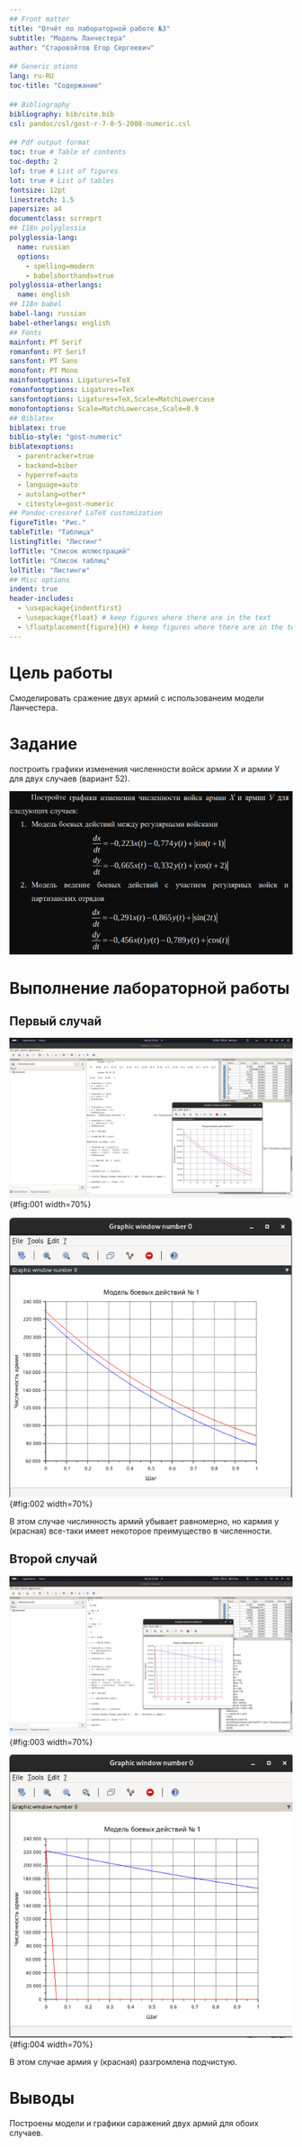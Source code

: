 ```yaml
---
## Front matter
title: "Отчёт по лабораторной работе №3"
subtitle: "Модель Ланчестера"
author: "Старовойтов Егор Сергеевич"

## Generic otions
lang: ru-RU
toc-title: "Содержание"

## Bibliography
bibliography: bib/cite.bib
csl: pandoc/csl/gost-r-7-0-5-2008-numeric.csl

## Pdf output format
toc: true # Table of contents
toc-depth: 2
lof: true # List of figures
lot: true # List of tables
fontsize: 12pt
linestretch: 1.5
papersize: a4
documentclass: scrreprt
## I18n polyglossia
polyglossia-lang:
  name: russian
  options:
	- spelling=modern
	- babelshorthands=true
polyglossia-otherlangs:
  name: english
## I18n babel
babel-lang: russian
babel-otherlangs: english
## Fonts
mainfont: PT Serif
romanfont: PT Serif
sansfont: PT Sans
monofont: PT Mono
mainfontoptions: Ligatures=TeX
romanfontoptions: Ligatures=TeX
sansfontoptions: Ligatures=TeX,Scale=MatchLowercase
monofontoptions: Scale=MatchLowercase,Scale=0.9
## Biblatex
biblatex: true
biblio-style: "gost-numeric"
biblatexoptions:
  - parentracker=true
  - backend=biber
  - hyperref=auto
  - language=auto
  - autolang=other*
  - citestyle=gost-numeric
## Pandoc-crossref LaTeX customization
figureTitle: "Рис."
tableTitle: "Таблица"
listingTitle: "Листинг"
lofTitle: "Список иллюстраций"
lotTitle: "Список таблиц"
lolTitle: "Листинги"
## Misc options
indent: true
header-includes:
  - \usepackage{indentfirst}
  - \usepackage{float} # keep figures where there are in the text
  - \floatplacement{figure}{H} # keep figures where there are in the text
---
```


# Цель работы
Смоделировать сражение двух армий с использованеим модели Ланчестера.

# Задание
построить графики изменения численности войск армии Х и армии У для двух случаев (вариант 52).

![alt text](image/image.png)

# Выполнение лабораторной работы
## Первый случай
![Скрипт](image/17-30-44.png){#fig:001 width=70%}

![График](image/17-30-56.png){#fig:002 width=70%}

В этом случае числинность армий убывает равномерно, но кармия y (красная) все-таки имеет некоторое преимущество в численности.


## Второй случай
![Скрипт](image/17-36-44.png){#fig:003 width=70%}

![График](image/17-36-54.png){#fig:004 width=70%}


В этом случае армия y (красная) разгромлена подчистую.


# Выводы
Построены модели и графики саражений двух армий для обоих случаев.